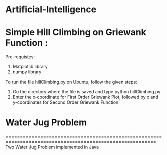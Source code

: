 # Artificial-Intelligence
Simple Hill Climbing on Griewank Function :
==========================================================================================================
Pre-requistes:
1. Matplotlib library
2. numpy library

To run the file hillClimbing.py on Ubuntu, follow the given steps:
1. Go the directory where the file is saved and type python hillClimbing.py
2. Enter the x-coordinate for First Order Griewank Plot, followed by x and y-coordinates for      Second Order Griewank Function.

# Water Jug Problem
========================================================================================================== 
Two Water Jug Problem implemented in Java 
